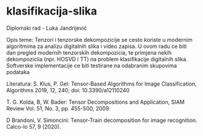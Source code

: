 # klasifikacija-slika
Diplomski rad - Luka Jandrijević

Opis teme: Tenzori i tenzorske dekompozicije se cesto koriste u modernim algoritmima za analizu digitalnih slika i video zapisa. U ovom radu ce biti dan pregled modernih tenzorskih dekompozicia, te primjena nekih dekompoziciia (npr. HOSVD i TT) na problem klasifikacije digitalnih slika. Softverske implementacije ce biti testirane na odabranim skupovima podataka

Literatura:
S. Klus, P. Gel: Tensor-Based Algorithms for Image Classification, Algorithms 2019, 12, 240; doi: 10.3390/a12110240

T. G. Kolda, B, W. Bader: Tensor Decompositions and Application, SIAM Review Vol. 51, No. 3, pp. 455-500, 2009

D Brandoni, V. Simoncini: Tensor-Train decomposition for image recognition. Calco-lo 57, 9 (2020).
